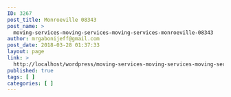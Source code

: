 ```yaml
---
ID: 3267
post_title: Monroeville 08343
post_name: >
  moving-services-moving-services-moving-services-monroeville-08343
author: mrgabonijeff@gmail.com
post_date: 2018-03-28 01:37:33
layout: page
link: >
  http://localhost/wordpress/moving-services-moving-services-moving-services-monroeville-08343/
published: true
tags: [ ]
categories: [ ]
---
```

